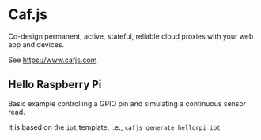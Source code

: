 # Caf.js

Co-design permanent, active, stateful, reliable cloud proxies with your web app and devices.

See https://www.cafjs.com

## Hello Raspberry Pi

Basic example controlling a GPIO pin and simulating a continuous sensor read.

It is based on the `iot` template, i.e., `cafjs generate hellorpi iot`
